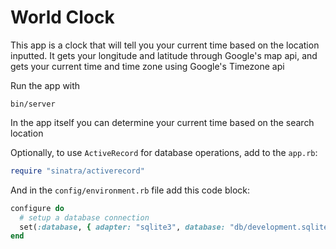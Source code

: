 # World Clock

This app is a clock that will tell you your current time based on the location inputted.
It gets your longitude and latitude through Google's map api, and gets your current time and time zone using Google's Timezone api

Run the app with
```
bin/server
```

In the app itself you can determine your current time based on the search location


Optionally, to use `ActiveRecord` for database operations, add to the `app.rb`:

```ruby
require "sinatra/activerecord"
```

And in the `config/environment.rb` file add this code block:

```ruby
configure do
  # setup a database connection
  set(:database, { adapter: "sqlite3", database: "db/development.sqlite3" })
end
```
